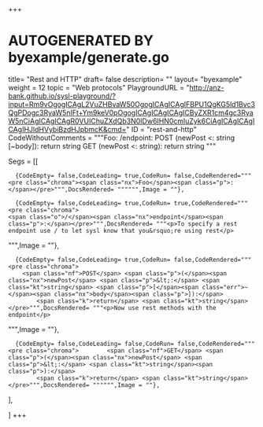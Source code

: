 +++
# AUTOGENERATED BY byexample/generate.go
title= "Rest and HTTP"
draft= false
description= ""
layout= "byexample"
weight = 12
topic = "Web protocols"
PlaygroundURL = "http://anz-bank.github.io/sysl-playground/?input=Rm9vOgogICAgL2VuZHBvaW50OgogICAgICAgIFBPU1QgKG5ld1Bvc3QgPDogc3RyaW5nIFt+Ym9keV0pOgogICAgICAgICAgICByZXR1cm4gc3RyaW5nCiAgICAgICAgR0VUIChuZXdQb3N0IDw6IHN0cmluZyk6CiAgICAgICAgICAgIHJldHVybiBzdHJpbmcK&cmd="
ID = "rest-and-http"
CodeWithoutComments = """Foo:
    /endpoint:
        POST (newPost <: string [~body]):
            return string
        GET (newPost <: string):
            return string
"""

Segs = [[
  
      {CodeEmpty= false,CodeLeading= true,CodeRun= false,CodeRendered="""<pre class="chroma"><span class="nx">Foo</span><span class="p">:</span></pre>""",DocsRendered= """""",Image = ""},

      {CodeEmpty= false,CodeLeading= true,CodeRun= true,CodeRendered="""<pre class="chroma">
    <span class="o">/</span><span class="nx">endpoint</span><span class="p">:</span></pre>""",DocsRendered= """<p>To specify a rest endpoint use / to let sysl know that you&rsquo;re using rest</p>
""",Image = ""},

      {CodeEmpty= false,CodeLeading= true,CodeRun= false,CodeRendered="""<pre class="chroma">
        <span class="nf">POST</span> <span class="p">(</span><span class="nx">newPost</span> <span class="p">&lt;:</span> <span class="kt">string</span> <span class="p">[</span><span class="err">~</span><span class="nx">body</span><span class="p">]):</span>
            <span class="k">return</span> <span class="kt">string</span></pre>""",DocsRendered= """<p>Now use rest methods with the endpoint</p>
""",Image = ""},

      {CodeEmpty= false,CodeLeading= false,CodeRun= false,CodeRendered="""<pre class="chroma">        <span class="nf">GET</span> <span class="p">(</span><span class="nx">newPost</span> <span class="p">&lt;:</span> <span class="kt">string</span><span class="p">):</span>
            <span class="k">return</span> <span class="kt">string</span></pre>""",DocsRendered= """""",Image = ""},


],

]
+++



